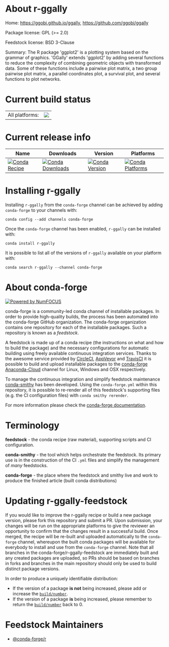 About r-ggally
==============

Home: https://ggobi.github.io/ggally, https://github.com/ggobi/ggally

Package license: GPL (>= 2.0)

Feedstock license: BSD 3-Clause

Summary:  The R package 'ggplot2' is a plotting system based on the grammar of graphics. 'GGally' extends 'ggplot2' by adding several functions to reduce the complexity of combining geometric objects with transformed data. Some of these functions include a pairwise plot matrix, a two group pairwise plot matrix, a parallel coordinates plot, a survival plot, and several functions to plot networks.



Current build status
====================


<table><tr><td>All platforms:</td>
    <td>
      <a href="https://dev.azure.com/conda-forge/feedstock-builds/_build/latest?definitionId=1179&branchName=master">
        <img src="https://dev.azure.com/conda-forge/feedstock-builds/_apis/build/status/r-ggally-feedstock?branchName=master">
      </a>
    </td>
  </tr>
</table>

Current release info
====================

| Name | Downloads | Version | Platforms |
| --- | --- | --- | --- |
| [![Conda Recipe](https://img.shields.io/badge/recipe-r--ggally-green.svg)](https://anaconda.org/conda-forge/r-ggally) | [![Conda Downloads](https://img.shields.io/conda/dn/conda-forge/r-ggally.svg)](https://anaconda.org/conda-forge/r-ggally) | [![Conda Version](https://img.shields.io/conda/vn/conda-forge/r-ggally.svg)](https://anaconda.org/conda-forge/r-ggally) | [![Conda Platforms](https://img.shields.io/conda/pn/conda-forge/r-ggally.svg)](https://anaconda.org/conda-forge/r-ggally) |

Installing r-ggally
===================

Installing `r-ggally` from the `conda-forge` channel can be achieved by adding `conda-forge` to your channels with:

```
conda config --add channels conda-forge
```

Once the `conda-forge` channel has been enabled, `r-ggally` can be installed with:

```
conda install r-ggally
```

It is possible to list all of the versions of `r-ggally` available on your platform with:

```
conda search r-ggally --channel conda-forge
```


About conda-forge
=================

[![Powered by NumFOCUS](https://img.shields.io/badge/powered%20by-NumFOCUS-orange.svg?style=flat&colorA=E1523D&colorB=007D8A)](http://numfocus.org)

conda-forge is a community-led conda channel of installable packages.
In order to provide high-quality builds, the process has been automated into the
conda-forge GitHub organization. The conda-forge organization contains one repository
for each of the installable packages. Such a repository is known as a *feedstock*.

A feedstock is made up of a conda recipe (the instructions on what and how to build
the package) and the necessary configurations for automatic building using freely
available continuous integration services. Thanks to the awesome service provided by
[CircleCI](https://circleci.com/), [AppVeyor](https://www.appveyor.com/)
and [TravisCI](https://travis-ci.com/) it is possible to build and upload installable
packages to the [conda-forge](https://anaconda.org/conda-forge)
[Anaconda-Cloud](https://anaconda.org/) channel for Linux, Windows and OSX respectively.

To manage the continuous integration and simplify feedstock maintenance
[conda-smithy](https://github.com/conda-forge/conda-smithy) has been developed.
Using the ``conda-forge.yml`` within this repository, it is possible to re-render all of
this feedstock's supporting files (e.g. the CI configuration files) with ``conda smithy rerender``.

For more information please check the [conda-forge documentation](https://conda-forge.org/docs/).

Terminology
===========

**feedstock** - the conda recipe (raw material), supporting scripts and CI configuration.

**conda-smithy** - the tool which helps orchestrate the feedstock.
                   Its primary use is in the construction of the CI ``.yml`` files
                   and simplify the management of *many* feedstocks.

**conda-forge** - the place where the feedstock and smithy live and work to
                  produce the finished article (built conda distributions)


Updating r-ggally-feedstock
===========================

If you would like to improve the r-ggally recipe or build a new
package version, please fork this repository and submit a PR. Upon submission,
your changes will be run on the appropriate platforms to give the reviewer an
opportunity to confirm that the changes result in a successful build. Once
merged, the recipe will be re-built and uploaded automatically to the
`conda-forge` channel, whereupon the built conda packages will be available for
everybody to install and use from the `conda-forge` channel.
Note that all branches in the conda-forge/r-ggally-feedstock are
immediately built and any created packages are uploaded, so PRs should be based
on branches in forks and branches in the main repository should only be used to
build distinct package versions.

In order to produce a uniquely identifiable distribution:
 * If the version of a package **is not** being increased, please add or increase
   the [``build/number``](https://conda.io/docs/user-guide/tasks/build-packages/define-metadata.html#build-number-and-string).
 * If the version of a package **is** being increased, please remember to return
   the [``build/number``](https://conda.io/docs/user-guide/tasks/build-packages/define-metadata.html#build-number-and-string)
   back to 0.

Feedstock Maintainers
=====================

* [@conda-forge/r](https://github.com/conda-forge/r/)

